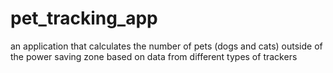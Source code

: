 # pet_tracking_app
an application that calculates the number of pets (dogs and cats) outside of the power saving zone based on data from different types of trackers
